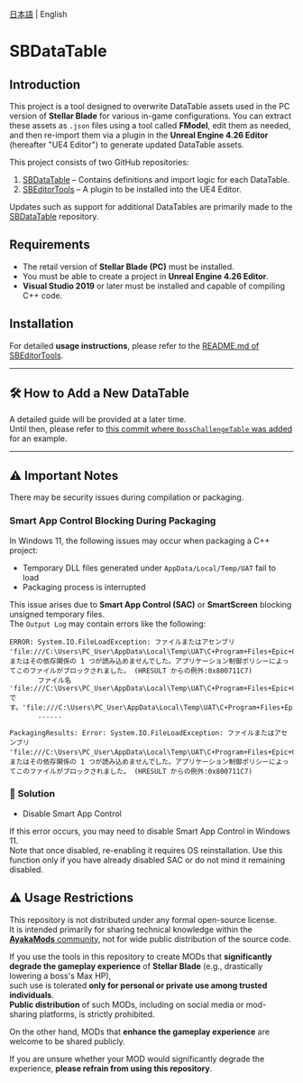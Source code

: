 [日本語](docs/ja/README-ja.md) | English

# SBDataTable

## Introduction

This project is a tool designed to overwrite DataTable assets used in the PC version of **Stellar Blade** for various in-game configurations. You can extract these assets as `.json` files using a tool called **FModel**, edit them as needed, and then re-import them via a plugin in the **Unreal Engine 4.26 Editor** (hereafter "UE4 Editor") to generate updated DataTable assets.

This project consists of two GitHub repositories:

1. [SBDataTable](https://github.com/Kiyopon46/SBDataTable/) – Contains definitions and import logic for each DataTable.
2. [SBEditorTools](https://github.com/Kiyopon46/SBEditorTools/) – A plugin to be installed into the UE4 Editor.

Updates such as support for additional DataTables are primarily made to the [SBDataTable](https://github.com/Kiyopon46/SBDataTable/) repository.

## Requirements

- The retail version of **Stellar Blade (PC)** must be installed.
- You must be able to create a project in **Unreal Engine 4.26 Editor**.
- **Visual Studio 2019** or later must be installed and capable of compiling C++ code.

## Installation

For detailed **usage instructions**, please refer to the [README.md of SBEditorTools](https://github.com/Kiyopon46/SBEditorTools/blob/main/README.md).

---

## 🛠 How to Add a New DataTable

A detailed guide will be provided at a later time.  
Until then, please refer to [this commit where `BossChallengeTable` was added](https://github.com/Kiyopon46/SBDataTable/commit/baad337de9b6119d18309958a0242ec9f24725b5) for an example.

---

## ⚠️ Important Notes

There may be security issues during compilation or packaging.

### Smart App Control Blocking During Packaging

In Windows 11, the following issues may occur when packaging a C++ project:

- Temporary DLL files generated under `AppData/Local/Temp/UAT` fail to load
- Packaging process is interrupted

This issue arises due to **Smart App Control (SAC)** or **SmartScreen** blocking unsigned temporary files.  
The `Output Log` may contain errors like the following:

```
ERROR: System.IO.FileLoadException: ファイルまたはアセンブリ 'file:///C:\Users\PC_User\AppData\Local\Temp\UAT\C+Program+Files+Epic+Games+UE_4.26\Rules\UATRules1622703478.dll'、またはその依存関係の 1 つが読み込めませんでした。アプリケーション制御ポリシーによってこのファイルがブロックされました。 (HRESULT からの例外:0x800711C7)
       ファイル名 'file:///C:\Users\PC_User\AppData\Local\Temp\UAT\C+Program+Files+Epic+Games+UE_4.26\Rules\UATRules1622703478.dll' です。'file:///C:\Users\PC_User\AppData\Local\Temp\UAT\C+Program+Files+Epic+Games+UE_4.26\Rules\UATRules1622703478.dll'
       ......

PackagingResults: Error: System.IO.FileLoadException: ファイルまたはアセンブリ 'file:///C:\Users\PC_User\AppData\Local\Temp\UAT\C+Program+Files+Epic+Games+UE_4.26\Rules\UATRules1622703478.dll'、またはその依存関係の 1 つが読み込めませんでした。アプリケーション制御ポリシーによってこのファイルがブロックされました。 (HRESULT からの例外:0x800711C7)
```

### 🔧 Solution

- Disable Smart App Control

If this error occurs, you may need to disable Smart App Control in Windows 11.  
Note that once disabled, re-enabling it requires OS reinstallation. Use this function only if you have already disabled SAC or do not mind it remaining disabled.


## ⚠️ Usage Restrictions

This repository is not distributed under any formal open-source license.  
It is intended primarily for sharing technical knowledge within the [**AyakaMods** community](https://discord.gg/stellarblademodding), not for wide public distribution of the source code.

If you use the tools in this repository to create MODs that **significantly degrade the gameplay experience** of **Stellar Blade** (e.g., drastically lowering a boss's Max HP),  
such use is tolerated **only for personal or private use among trusted individuals**.  
**Public distribution** of such MODs, including on social media or mod-sharing platforms, is strictly prohibited.

On the other hand, MODs that **enhance the gameplay experience** are welcome to be shared publicly.

If you are unsure whether your MOD would significantly degrade the experience, **please refrain from using this repository**.
